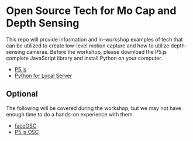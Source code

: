 # Open Source Tech for Mo Cap and Depth Sensing
This repo will provide information and in-workshop examples of tech that can be utilized to create low-level motion capture and how to utilize depth-sensing cameras. Before the workshop, please download the P5.js complete JavaScript library and install Python on your computer.
* [P5.js](https://p5js.org)
* [Python for Local Server](https://github.com/processing/p5.js/wiki/Local-server)
## Optional
The following will be covered during the workshop, but we may not have enough time to do a hands-on experience with them
* [faceOSC](https://github.com/kylemcdonald/ofxFaceTracker/releases)
* [P5.js OSC](https://github.com/genekogan/p5js-osc)
